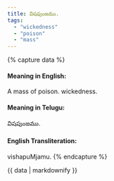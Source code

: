 ```yaml
---
title: విషపుంజము.
tags:
  - "wickedness"
  - "poison"
  - "mass"
---
```


{% capture data %}
#### Meaning in English:
A mass of poison.
wickedness.

#### Meaning in Telugu:
విషపుంజము.

#### English Transliteration:
vishapuMjamu.
{% endcapture %}

{{ data | markdownify }}

